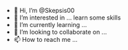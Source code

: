 - 👋 Hi, I’m @Skepsis00
- 👀 I’m interested in ... learn some skills
- 🌱 I’m currently learning ...
- 💞️ I’m looking to collaborate on ...
- 📫 How to reach me ... 

<!---
Skepsis00/Skepsis00 is a ✨ special ✨ repository because its `README.md` (this file) appears on your GitHub profile.
You can click the Preview link to take a look at your changes.
--->
